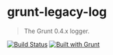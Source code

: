 # grunt-legacy-log
> The Grunt 0.4.x logger.

[![Build Status](https://secure.travis-ci.org/gruntjs/grunt-legacy-log.png?branch=master)](http://travis-ci.org/gruntjs/grunt-legacy-log)
[![Built with Grunt](https://cdn.gruntjs.com/builtwith.png)](http://gruntjs.com/)

